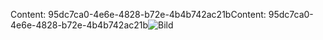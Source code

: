 <span data-ttu-id="e0794-101">Content: 95dc7ca0-4e6e-4828-b72e-4b4b742ac21b</span><span class="sxs-lookup"><span data-stu-id="e0794-101">Content: 95dc7ca0-4e6e-4828-b72e-4b4b742ac21b</span></span>![Bild](80ab0545-0921-4768-8415-596b1734ace5.png)
